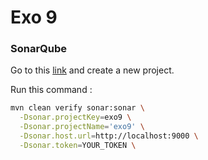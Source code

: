 # Exo 9

### SonarQube

Go to this [link](http://localhost:9000/projects/create) and create a new project.

Run this command :
```bash
mvn clean verify sonar:sonar \
  -Dsonar.projectKey=exo9 \
  -Dsonar.projectName='exo9' \
  -Dsonar.host.url=http://localhost:9000 \
  -Dsonar.token=YOUR_TOKEN \
  ```